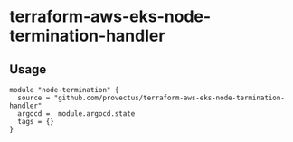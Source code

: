 # terraform-aws-eks-node-termination-handler

## Usage

```
module "node-termination" {
  source = "github.com/provectus/terraform-aws-eks-node-termination-handler"
  argocd =  module.argocd.state
  tags = {}
}
```

